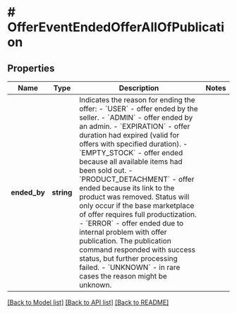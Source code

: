 # # OfferEventEndedOfferAllOfPublication

## Properties

Name | Type | Description | Notes
------------ | ------------- | ------------- | -------------
**ended_by** | **string** | Indicates the reason for ending the offer:  - &#x60;USER&#x60; - offer ended by the seller.  - &#x60;ADMIN&#x60; - offer ended by an admin.  - &#x60;EXPIRATION&#x60; - offer duration had expired (valid for offers with specified duration).  - &#x60;EMPTY_STOCK&#x60; - offer ended because all available items had been sold out.  - &#x60;PRODUCT_DETACHMENT&#x60; - offer ended because its link to the product was removed. Status will only occur    if the base marketplace of offer requires full productization.  - &#x60;ERROR&#x60; - offer ended due to internal problem with offer publication. The publication command responded with    success status, but further processing failed.  - &#x60;UNKNOWN&#x60; - in rare cases the reason might be unknown. |

[[Back to Model list]](../../README.md#models) [[Back to API list]](../../README.md#endpoints) [[Back to README]](../../README.md)

